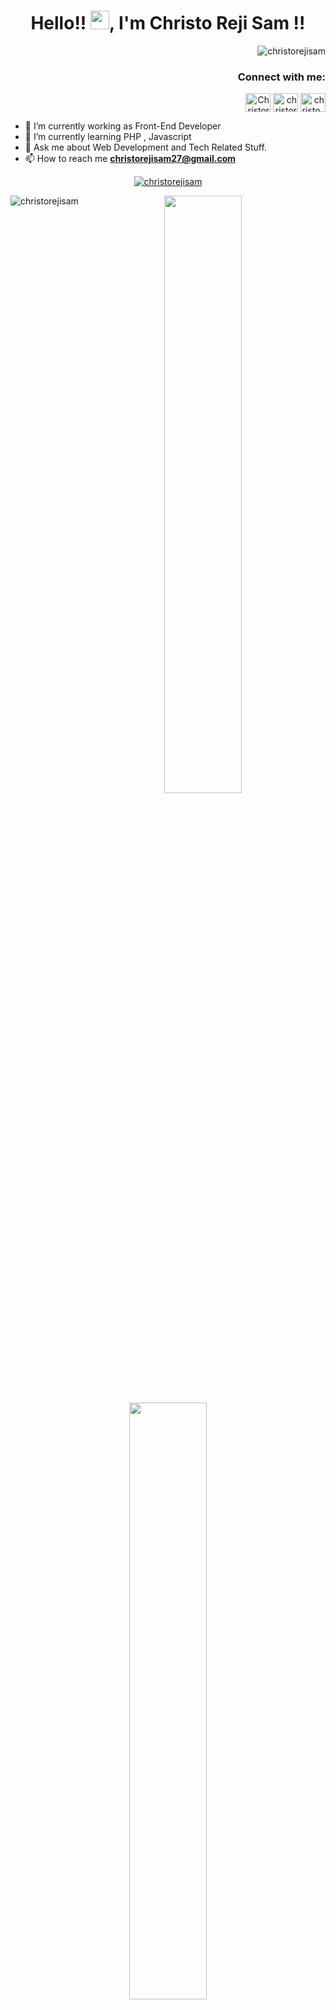 <h1 align="center"> Hello!! <img  src="https://raw.githubusercontent.com/MartinHeinz/MartinHeinz/master/wave.gif" width="30px">, I'm Christo Reji Sam !! </h1>
<p align="right"> <img src="https://komarev.com/ghpvc/?username=christorejisam&color=blueviolet&style=flat" alt="christorejisam" /> </p>
<h3 align="right">Connect with me:</h3>
<p align="right">
<a href="https://twitter.com/Christorejisam" target="blank"><img align="center" src="https://cdn.jsdelivr.net/npm/simple-icons@3.0.1/icons/twitter.svg" alt="Christorejisam" height="30" width="40" /></a>
<a href="https://linkedin.com/in/christorejisam" target="blank"><img align="center" src="https://cdn.jsdelivr.net/npm/simple-icons@3.0.1/icons/linkedin.svg" alt="christorejisam" height="30" width="40" /></a>
<a href="https://instagram.com/christo_reji_sam" target="blank"><img align="center" src="https://cdn.jsdelivr.net/npm/simple-icons@3.0.1/icons/instagram.svg" alt="christo_reji_sam" height="30" width="40" /></a>
</p>
                                                                            

- 🔭 I’m currently working as Front-End Developer 
- 🌱 I’m currently learning PHP ,  Javascript 
- 💬 Ask me about Web Development and Tech Related Stuff. 
- 📫 How to reach me **christorejisam27@gmail.com** 


<p align="center"> <a href="https://github.com/ryo-ma/github-profile-trophy"><img src="https://github-profile-trophy.vercel.app//?username=christorejisam" alt="christorejisam" /></a> </p>

  
</p>

<p>
  <img align="left" src="https://github-readme-stats.vercel.app/api/top-langs?username=christorejisam&theme=prussian&show_icons=true&count_private=true&hide_border=true" alt="christorejisam" />
</p>

<p align="center">
  <img width="49.5%" src="https://github-readme-stats.vercel.app/api/?username=christorejisam&theme=prussian&show_icons=true&count_private=true&hide_border=true" />
    <img width="49.5%" src="http://github-readme-streak-stats.herokuapp.com?user=christorejisam&theme=prussian&hide_border=true" />
</p>

## 🐍 snake eating my contribution graph !!
![snake gif](https://github.com/christorejisam/christorejisam/blob/output/github-contribution-grid-snake.svg)

[![Github activity graph](https://activity-graph.herokuapp.com/graph/?username=christorejisam&theme=dracula&bg_color=00000000&color=878787&line=4c8ed9&point=00000000&area=true&hide_border=true)](https://git.io/akshay2211&hide_border=true)

  
<img height="120" alt="Thanks for visiting me" width="100%" src="https://raw.githubusercontent.com/BrunnerLivio/brunnerlivio/master/images/marquee.svg" />  
